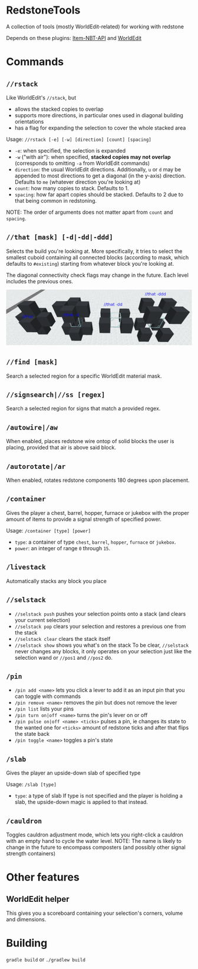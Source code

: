 # RedstoneTools
A collection of tools (mostly WorldEdit-related) for working with redstone

Depends on these plugins: [Item-NBT-API](https://github.com/tr7zw/Item-NBT-API) and [WorldEdit](https://github.com/EngineHub/WorldEdit)

# Commands
## `//rstack`
Like WorldEdit's `//stack`, but 
- allows the stacked copies to overlap
- supports more directions, in particular ones used in diagonal building orientations
- has a flag for expanding the selection to cover the whole stacked area
    
Usage: `//rstack [-e] [-w] [direction] [count] [spacing]`
- `-e`: when specified, the selection is expanded
- `-w` ("with air"): when specified, **stacked copies may not overlap** (corresponds to omitting `-a` from WorldEdit commands)
- `direction`: the usual WorldEdit directions. Additionally, `u` or `d` may be appended to
most directions to get a diagonal (in the y-axis) direction. Defaults to `me`
(whatever direction you're looking at)
- `count`: how many copies to stack. Defaults to 1.
- `spacing`: how far apart copies should be stacked. Defaults to 2 due to that being
common in redstoning.

NOTE: The order of arguments does not matter apart from `count` and `spacing`.

## `//that [mask] [-d|-dd|-ddd]`
Selects the build you're looking at. More specifically, it tries to select the smallest cuboid containing all connected blocks (according to mask, which defaults to `#existing`) starting from whatever block you're looking at.

The diagonal connectivity check flags may change in the future. Each level includes the previous ones.

![//that diagonal connectivity flag demonstration](that_diag.png)

## `//find [mask]`
Search a selected region for a specific WorldEdit material mask.

## `//signsearch|//ss [regex]`
Search a selected region for signs that match a provided regex.

## `/autowire|/aw`
When enabled, places redstone wire ontop of solid blocks the user is placing, provided that air is above said block.

## `/autorotate|/ar`
When enabled, rotates redstone components 180 degrees upon placement.

## `/container`
Gives the player a chest, barrel, hopper, furnace or jukebox with the proper amount of items to provide a signal strength of specified power.

Usage: `/container [type] [power]`
- `type`: a container of type `chest`, `barrel`, `hopper`, `furnace` or `jukebox`.
- `power`: an integer of range `0` through `15`. 

## `/livestack`
Automatically stacks any block you place

## `//selstack`
- `//selstack push` pushes your selection points onto a stack (and clears your current selection)
- `//selstack pop` clears your selection and restores a previous one from the stack
- `//selstack clear` clears the stack itself
- `//selstack show` shows you what's on the stack
To be clear, `//selstack` never changes any blocks, it only operates on your selection just like the selection wand or `//pos1` and `//pos2` do.

## `/pin`
- `/pin add <name>` lets you click a lever to add it as an input pin that you can toggle with commands
- `/pin remove <name>` removes the pin but does not remove the lever
- `/pin list` lists your pins
- `/pin turn on|off <name>` turns the pin's lever on or off
- `/pin pulse on|off <name> <ticks>` pulses a pin, ie changes its state to the wanted one for `<ticks>` amount of redstone ticks and after that flips the state back
- `/pin toggle <name>` toggles a pin's state

## `/slab`
Gives the player an upside-down slab of specified type

Usage: `/slab [type]`
- `type`: a type of slab
If type is not specified and the player is holding a slab, the upside-down magic is applied to that instead.

## `/cauldron`
Toggles cauldron adjustment mode, which lets you right-click a cauldron with an empty hand to cycle the water level.
NOTE: The name is likely to change in the future to encompass composters (and possibly other signal strength containers)

# Other features
## WorldEdit helper
This gives you a scoreboard containing your selection's corners, volume and dimensions.

# Building
`gradle build` or `./gradlew build`
